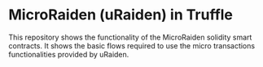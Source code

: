 # MicroRaiden (uRaiden) in Truffle

This repository shows the functionality of the MicroRaiden solidity smart contracts. It shows the basic flows required to use the micro transactions functionalities provided by uRaiden.